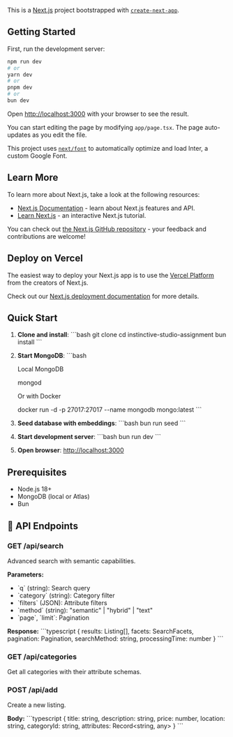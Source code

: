 This is a [Next.js](https://nextjs.org/) project bootstrapped with [`create-next-app`](https://github.com/vercel/next.js/tree/canary/packages/create-next-app).

## Getting Started

First, run the development server:

```bash
npm run dev
# or
yarn dev
# or
pnpm dev
# or
bun dev
```

Open [http://localhost:3000](http://localhost:3000) with your browser to see the result.

You can start editing the page by modifying `app/page.tsx`. The page auto-updates as you edit the file.

This project uses [`next/font`](https://nextjs.org/docs/basic-features/font-optimization) to automatically optimize and load Inter, a custom Google Font.

## Learn More

To learn more about Next.js, take a look at the following resources:

- [Next.js Documentation](https://nextjs.org/docs) - learn about Next.js features and API.
- [Learn Next.js](https://nextjs.org/learn) - an interactive Next.js tutorial.

You can check out [the Next.js GitHub repository](https://github.com/vercel/next.js/) - your feedback and contributions are welcome!

## Deploy on Vercel

The easiest way to deploy your Next.js app is to use the [Vercel Platform](https://vercel.com/new?utm_medium=default-template&filter=next.js&utm_source=create-next-app&utm_campaign=create-next-app-readme) from the creators of Next.js.

Check out our [Next.js deployment documentation](https://nextjs.org/docs/deployment) for more details.

## Quick Start

1. **Clone and install**:
   \`\`\`bash
   git clone [<repository-url>](https://github.com/Night3y3/instinctive-studio-assignment.git)
   cd instinctive-studio-assignment
   bun install
   \`\`\`

2. **Start MongoDB**:
   \`\`\`bash

   Local MongoDB

   mongod

   Or with Docker

   docker run -d -p 27017:27017 --name mongodb mongo:latest
   \`\`\`

3. **Seed database with embeddings**:
   \`\`\`bash
   bun run seed
   \`\`\`

4. **Start development server**:
   \`\`\`bash
   bun run dev
   \`\`\`

5. **Open browser**: [http://localhost:3000](http://localhost:3000)

## Prerequisites

- Node.js 18+
- MongoDB (local or Atlas)
- Bun

## 🔧 API Endpoints

### GET /api/search

Advanced search with semantic capabilities.

**Parameters:**

- \`q\` (string): Search query
- \`category\` (string): Category filter
- \`filters\` (JSON): Attribute filters
- \`method\` (string): "semantic" | "hybrid" | "text"
- \`page\`, \`limit\`: Pagination

**Response:**
\`\`\`typescript
{
results: Listing[],
facets: SearchFacets,
pagination: Pagination,
searchMethod: string,
processingTime: number
}
\`\`\`

### GET /api/categories

Get all categories with their attribute schemas.

### POST /api/add

Create a new listing.

**Body:**
\`\`\`typescript
{
title: string,
description: string,
price: number,
location: string,
categoryId: string,
attributes: Record<string, any>
}
\`\`\`
